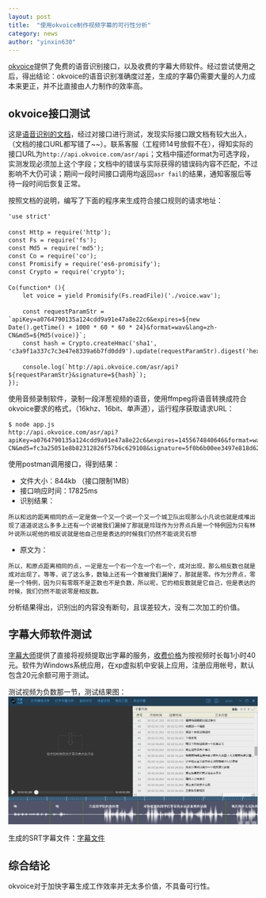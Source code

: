 ```yaml
---
layout: post  
title:  "使用okvoice制作视频字幕的可行性分析"  
category: news  
author: "yinxin630"
---
```


[okvoice][1]提供了免费的语音识别接口，以及收费的字幕大师软件。经过尝试使用之后，得出结论：okvoice的语音识别准确度过差，生成的字幕仍需要大量的人力成本来更正，并不比直接由人力制作的效率高。

## okvoice接口测试

这是[语音识别的文档][2]，经过对接口进行测试，发现实际接口跟文档有较大出入，（文档的接口URL都写错了~~）。联系客服（工程师14号放假不在），得知实际的接口URL为`http://api.okvoice.com/asr/api`；文档中描述format为可选字段，实测发现必须加上这个字段；文档中的错误与实际获得的错误码内容不匹配，不过影响不大仍可读；期间一段时间接口调用均返回`asr fail`的结果，通知客服后等待一段时间后恢复正常。

按照文档的说明，编写了下面的程序来生成符合接口规则的请求地址：

```
'use strict'

const Http = require('http');
const Fs = require('fs');
const Md5 = require('md5');
const Co = require('co');
const Promisify = require('es6-promisify');
const Crypto = require('crypto');

Co(function* (){
    let voice = yield Promisify(Fs.readFile)('./voice.wav');
    
    const requestParamStr = `apiKey=a0764790135a124cdd9a91e47a8e22c6&expires=${new Date().getTime() + 1000 * 60 * 60 * 24}&format=wav&lang=zh-CN&md5=${Md5(voice)}`;
    const hash = Crypto.createHmac('sha1', 'c3a9f1a337c7c3e47e8339a6b7fd0dd9').update(requestParamStr).digest('hex');
    
    console.log(`http://api.okvoice.com/asr/api?${requestParamStr}&signature=${hash}`);
});
```

使用音频录制软件，录制一段洋葱视频的语音，使用ffmpeg将语音转换成符合okvoice要求的格式，（16khz、16bit、单声道），运行程序获取请求URL：

```
$ node app.js
http://api.okvoice.com/asr/api?apiKey=a0764790135a124cdd9a91e47a8e22c6&expires=1455674840646&format=wav&lang=zh-CN&md5=fc3a25051e8b82312826f57b6c629108&signature=5f0b6b00ee3497e818d62bef2e0fb239fca21fb2
```

使用postman调用接口，得到结果：

* 文件大小：844kb （接口限制1MB）
* 接口响应时间：17825ms
* 识别结果：

```
所以和远的距离相同的点一定是做一个又一个说一个又一个城卫队出现那么小凡说也就是成堆出现了道道说这么多多上还有一个说被我们漏掉了那就是玲珑作为分界点兵是一个特例因为只有林叶说所以呢他的相反说就是他自己但是表达的时候我们仍然不能说灵石想
```
* 原文为：

```
所以，和原点距离相同的点，一定是左一个右一个左一个右一个，成对出现，那么相反数也就是成对出现了。等等，说了这么多，数轴上还有一个数被我们漏掉了，那就是零。作为分界点，零是一个特例，因为只有零既不是正数也不是负数，所以呢，它的相反数就是它自己，但是表达的时候，我们仍然不能说零是相反数。
```

分析结果得出，识别出的内容没有断句，且误差较大，没有二次加工的价值。

## 字幕大师软件测试

[字幕大师][3]提供了直接将视频提取出字幕的服务，[收费价格][4]为按视频时长每1小时40元。软件为Windows系统应用，在xp虚拟机中安装上应用，注册应用帐号，默认包含20元余额可用于测试。

测试视频为负数那一节，测试结果图：
![](/assets/resource/try-okvoice/okvoice.png)

生成的SRT字幕文件：[字幕文件](/assets/resource/try-okvoice/example.srt)

## 综合结论

okvoice对于加快字幕生成工作效率并无太多价值，不具备可行性。


  [1]: http://www.okvoice.com/
  [2]: http://dev.okvoice.com/asr.php
  [3]: http://oksrt.okvoice.com/
  [4]: http://oksrt.okvoice.com/price_list.html